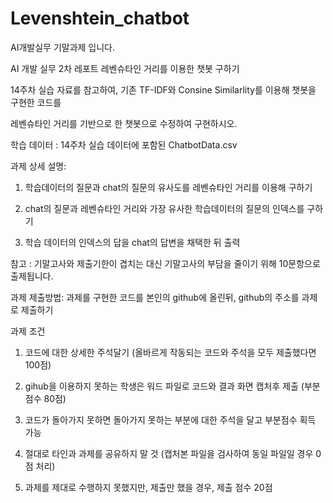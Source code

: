 # Levenshtein_chatbot
AI개발실무 기말과제 입니다.

AI 개발 실무 2차 레포트
레벤슈타인 거리를 이용한 챗봇 구하기



14주차 실습 자료를 참고하여,
기존 TF-IDF와 Consine Similarlity를 이용해 챗봇을 구현한 코드를

레벤슈타인 거리를 기반으로 한 챗봇으로 수정하여 구현하시오.



학습 데이터 : 14주차 실습 데이터에 포함된 ChatbotData.csv



과제 상세 설명:  

1. 학습데이터의 질문과 chat의 질문의 유사도를 레벤슈타인 거리를 이용해 구하기

2. chat의 질문과 레벤슈타인 거리와 가장 유사한 학습데이터의 질문의 인덱스를 구하기

3. 학습 데이터의 인덱스의 답을 chat의 답변을 채택한 뒤 출력



참고 : 기말고사와 제출기한이 겹치는 대신 기말고사의 부담을 줄이기 위해 10문항으로 출제됩니다.





과제 제출방법: 과제를 구현한 코드를 본인의 github에 올린뒤, github의 주소를 과제로 제출하기





과제 조건



1. 코드에 대한 상세한 주석달기 (올바르게 작동되는 코드와 주석을 모두 제출했다면 100점)

2. gihub을 이용하지 못하는 학생은 워드 파일로 코드와 결과 화면 캡처후 제출 (부분 점수 80점)

3. 코드가 돌아가지 못하면 돌아가지 못하는 부분에 대한 주석을 달고 부분점수 획득 가능

3. 절대로 타인과 과제를 공유하지 말 것 (캡처본 파일을 검사하여 동일 파일일 경우 0점 처리)

6. 과제를 제대로 수행하지 못했지만, 제출만 했을 경우, 제출 점수 20점
